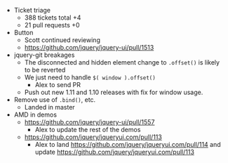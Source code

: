 * Ticket triage
	* 388 tickets total +4
	* 21 pull requests +0
* Button
	* Scott continued reviewing
	* https://github.com/jquery/jquery-ui/pull/1513
* jquery-git breakages
	* The disconnected and hidden element change to `.offset()` is likely to be reverted
	* We just need to handle `$( window ).offset()`
	  * Alex to send PR
	* Push out new 1.11 and 1.10 releases with fix for window usage.
* Remove use of `.bind()`, etc.
	* Landed in master
* AMD in demos
	* https://github.com/jquery/jquery-ui/pull/1557
	  * Alex to update the rest of the demos
	* https://github.com/jquery/jqueryui.com/pull/113
	  * Alex to land https://github.com/jquery/jqueryui.com/pull/114 and update https://github.com/jquery/jqueryui.com/pull/113

